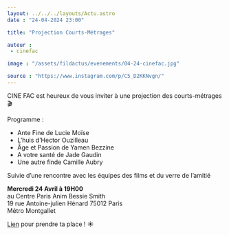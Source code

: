 ```yaml
---
layout: ../../../layouts/Actu.astro
date : "24-04-2024 23:00"

title: "Projection Courts-Métrages"

auteur :
 - cinefac

image : "/assets/fildactus/evenements/04-24-cinefac.jpg"

source : "https://www.instagram.com/p/C5_D2KKNvgn/"
---
```


CINE FAC est heureux de vous inviter à une projection des courts-métrages 🎬

Programme :  
- Ante Fine de Lucie Moïse  
- L’huis d’Hector Ouzilleau  
- Âge et Passion de Yamen Bezzine  
- A votre santé de Jade Gaudin  
- Une autre finde Camille Aubry

Suivie d’une rencontre avec les équipes des films et du verre de l’amitié

__Mercredi 24 Avril à 19H00__  
au Centre Paris Anim Bessie Smith  
19 rue Antoine-julien Hénard 75012 Paris  
Métro Montgallet

[Lien](http://www.cinefac.fr/ap.asp?EvID=463) pour prendre ta place ! ☀️
